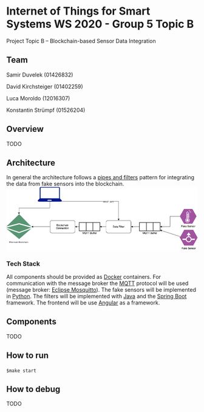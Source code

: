 
# Internet of Things for Smart Systems WS 2020 - Group 5 Topic B

Project Topic B – Blockchain-based Sensor Data Integration

## Team

Samir Duvelek (01426832)

David Kirchsteiger (01402259)

Luca Moroldo (12016307)

Konstantin Strümpf (01526204)

## Overview

TODO

## Architecture

In general the architecture follows a [pipes and filters](https://docs.microsoft.com/en-us/azure/architecture/patterns/pipes-and-filters) pattern for integrating the data from fake sensors into the blockchain.
![Architecture Diagram](./docs/img/architecture-diagram.png)

### Tech Stack
All components should be provided as [Docker](https://www.docker.com/) containers. 
For communication with the message broker the [MQTT](https://mqtt.org/) protocol will be used (message broker: [Eclipse Mosquitto](https://mosquitto.org/)).
The fake sensors will be implemented in [Python](https://www.python.org/).
The filters will be implemented with [Java](https://www.java.com/en/) and the [Spring Boot](https://spring.io/projects/spring-boot) framework.
The frontend will be use [Angular](https://angular.io/) as a framework.

## Components

TODO

## How to run
`$make start`

## How to debug

TODO
